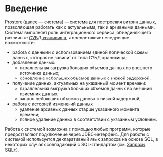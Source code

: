 ﻿---
nav_exclude: true
search_exclude: true
---

# Введение

Prostore (далее — система) — система для построения витрин данных, позволяющая работать как с актуальными, так и архивными данными.
Система выполняет роль интеграционного сервиса, объединяющего различные [СУБД хранилища](introduction/supported_DBMS/supported_DBMS.md),
и предоставляет следующие возможности:
* работа с данными с использованием единой логической схемы данных, которая не зависит от типа СУБД хранилища;
* добавление данных:
    * параллельная загрузка больших объемов данных из внешнего источника данных;
    * обновление небольших объемов данных с низкой задержкой;
* получение данных, актуальных на указанный момент времени:
    * параллельная выгрузка больших объемов данных во внешний приемник данных;
    * запрос небольших объемов данных с низкой задержкой;
* работа с историей изменений данных:
    * удаление архивных данных старше указанного момента времени;
    * полное удаление данных в соответствии с указанным условием.

Работа с системой возможна с помощью любых программ, которые предоставляют подключение через JDBC-интерфейс.
Для работы с системой используется декларативный язык запросов на основе SQL, в некоторых случаях совпадающий
с SQL-стандартом (см. [Запросы SQL+](reference/sql_plus_requests/sql_plus_requests.md)).